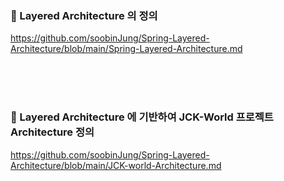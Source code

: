 
### 🚀 Layered Architecture 의 정의
https://github.com/soobinJung/Spring-Layered-Architecture/blob/main/Spring-Layered-Architecture.md

<br><br><br>

### 🚀 Layered Architecture 에 기반하여 JCK-World 프로젝트 Architecture 정의
https://github.com/soobinJung/Spring-Layered-Architecture/blob/main/JCK-world-Architecture.md
